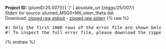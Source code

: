 **Project ID:** [plumID:25.007]({{ '/' | absolute_url }}eggs/25/007/)  
Stderr for source:  plumed_M5G0+MII_steer_theta.dat   
Download: [zipped raw stdout](plumed_M5G0+MII_steer_theta.dat.plumed_master.stdout.txt.zip) - [zipped raw stderr](plumed_M5G0+MII_steer_theta.dat.plumed_master.stderr.txt.zip) 
{% raw %}
<pre>
#! Only the first 1000 rows of the error file are shown below
#! To inspect the full error file, please download the zipped raw stderr file above
</pre>
{% endraw %}
